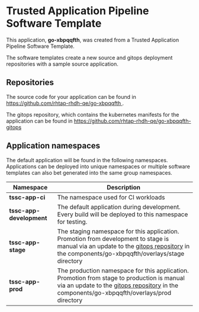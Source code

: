 # Trusted Application Pipeline Software Template

This application, **go-xbpqqfth**, was created from a Trusted Application Pipeline Software Template.

The software templates create a new source and gitops deployment repositories with a sample source application. 

## Repositories

The source code for your application can be found in [https://github.com/rhtap-rhdh-qe/go-xbpqqfth ](https://github.com/rhtap-rhdh-qe/go-xbpqqfth ).
 
The gitops repository, which contains the kubernetes manifests for the application can be found in 
[https://github.com/rhtap-rhdh-qe/go-xbpqqfth-gitops ](https://github.com/rhtap-rhdh-qe/go-xbpqqfth-gitops ) 

## Application namespaces 

The default application will be found in the following namespaces. Applications can be deployed into unique namespaces or multiple software templates can also bet generated into the same group namespaces.  

|  Namespace   |  Description   |  
| -------- | -------- |
| **tssc-app-ci** | The namespace used for CI workloads |
| **tssc-app-development** | The default application during development. Every build will be deployed to this namespace for testing. |
| **tssc-app-stage** | The staging namespace for this application. Promotion from development to stage is manual via an update to the [gitops repository](https://github.com/rhtap-rhdh-qe/go-xbpqqfth-gitops ) in the components/go-xbpqqfth/overlays/stage directory |
| **tssc-app-prod** | The production namespace for this application. Promotion from stage to production is manual via an update to the [gitops repository](https://github.com/rhtap-rhdh-qe/go-xbpqqfth-gitops ) in the components/go-xbpqqfth/overlays/prod directory |